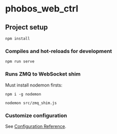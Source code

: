 # phobos_web_ctrl

## Project setup
```
npm install
```

### Compiles and hot-reloads for development
```
npm run serve
```

### Runs ZMQ to WebSocket shim
Must install nodemon firsts:
```
npm i -g nodemon
```

```
nodemon src/zmq_shim.js
```

### Customize configuration
See [Configuration Reference](https://cli.vuejs.org/config/).
